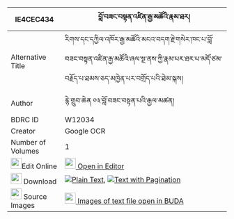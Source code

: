 |IE4CEC434|བློ་བཟང་བསྟན་འཛིན་རྒྱ་མཚོའི་རྣམ་ཐར། 
| --- | --- 
|Alternative Title |རིགས་དང་དཀྱིལ་འཁོར་རྒྱ་མཚོའི་མངའ་བདག་རྗེ་གསེར་ཁང་པ་བློ་བཟང་བསྟན་འཛིན་རྒྱ་མཚོའི་ཞལ་སྔ་ནས་ཀྱི་རྣམ་པར་ཐར་པ་མདོ་ཙམ་བརྗོད་པ་ཐམས་ཅད་མཁྱེན་པར་བགྲོད་པའི་ཐེམ་སྐས།
|Author| རྙེ་གྲུབ་ཆེན ༠༣་བློ་བཟང་བསྟན་པའི་རྒྱལ་མཚན།
|BDRC ID | W12034
|Creator | Google OCR
|Number of Volumes| 1
|<img width="25" src="https://img.icons8.com/color/25/000000/edit-property.png">Edit Online| [<img width="25" src="https://avatars.githubusercontent.com/u/45091458?s=200&v=4"> Open in Editor](http://editor.openpecha.org/IE4CEC434)
|<img width="25" src="https://img.icons8.com/fluent/48/000000/download-2.png"/>  Download | [![](https://img.icons8.com/color/20/000000/txt.png)Plain Text](https://github.com/Openpecha/IE4CEC434/releases/download/v1/lozang_tendzin_gyatso_i_namtar_plain_IE4CEC434.zip), [![](https://img.icons8.com/color/20/000000/txt.png)Text with Pagination](https://github.com/Openpecha/IE4CEC434/releases/download/v1/lozang_tendzin_gyatso_i_namtar_pages_IE4CEC434.zip)
|<img width="25" src="https://img.icons8.com/plasticine/100/000000/pictures-folder.png"/>  Source Images | [<img width="25" src="https://library.bdrc.io/icons/BUDA-small.svg"> Images of text file open in BUDA](https://library.bdrc.io/show/bdr:W12034)